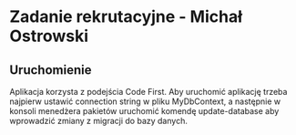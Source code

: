 
# Zadanie rekrutacyjne - Michał Ostrowski






## Uruchomienie

Aplikacja korzysta z podejścia Code First. Aby uruchomić aplikację trzeba najpierw ustawić 
connection string w pliku MyDbContext, a następnie w konsoli menedżera pakietów uruchomić
komendę update-database aby wprowadzić zmiany z migracji do bazy danych.

    